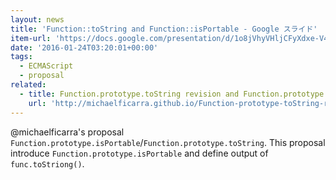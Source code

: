 ```yaml
---
layout: news
title: 'Function::toString and Function::isPortable - Google スライド'
item-url: 'https://docs.google.com/presentation/d/1o8jVhyVHljCFyXdxe-V4X1pUmCgx0FuFvEO0fFP4LJU/edit#slide=id.g65d76c821_0_0'
date: '2016-01-24T03:20:01+00:00'
tags:
  - ECMAScript
  - proposal
related:
  - title: Function.prototype.toString revision and Function.prototype.isPortable addition
    url: 'http://michaelficarra.github.io/Function-prototype-toString-revision/'
---
```

@michaelficarra's proposal  `Function.prototype.isPortable`/`Function.prototype.toString`.
This proposal introduce `Function.prototype.isPortable` and define output of  `func.toStriong()`.
